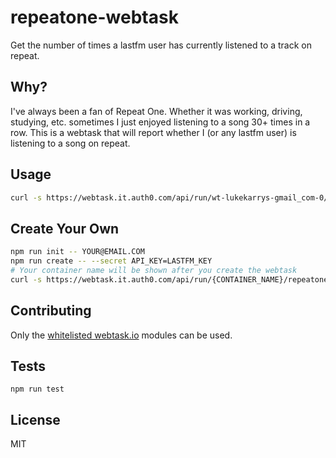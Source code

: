 repeatone-webtask
==================

Get the number of times a lastfm user has currently listened to a track on repeat.


## Why?

I've always been a fan of Repeat One. Whether it was working, driving, studying, etc. sometimes I just enjoyed listening to a song 30+ times in a row. This is a webtask that will report whether I (or any lastfm user) is listening to a song on repeat.


## Usage

```sh
curl -s https://webtask.it.auth0.com/api/run/wt-lukekarrys-gmail_com-0/repeatone?user=LASTFM_USER
```


## Create Your Own

```sh
npm run init -- YOUR@EMAIL.COM
npm run create -- --secret API_KEY=LASTFM_KEY
# Your container name will be shown after you create the webtask
curl -s https://webtask.it.auth0.com/api/run/{CONTAINER_NAME}/repeatone
```


## Contributing

Only the [whitelisted webtask.io](https://tehsis.github.io/webtaskio-canirequire/) modules can be used.


## Tests

`npm run test`


## License

MIT
